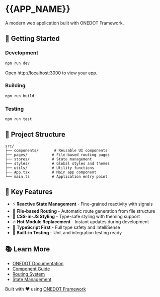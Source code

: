 # {{APP_NAME}}

A modern web application built with ONEDOT Framework.

## 🚀 Getting Started

### Development

```bash
npm run dev
```

Open [http://localhost:3000](http://localhost:3000) to view your app.

### Building

```bash
npm run build
```

### Testing

```bash
npm run test
```

## 📁 Project Structure

```
src/
├── components/       # Reusable UI components
├── pages/           # File-based routing pages
├── stores/          # State management
├── styles/          # Global styles and themes
├── utils/           # Utility functions
├── App.tsx          # Main app component
└── main.ts          # Application entry point
```

## 🧩 Key Features

- ⚡ **Reactive State Management** - Fine-grained reactivity with signals
- 🧭 **File-based Routing** - Automatic route generation from file structure
- 🎨 **CSS-in-JS Styling** - Type-safe styling with theming support
- 🔥 **Hot Module Replacement** - Instant updates during development
- 📱 **TypeScript First** - Full type safety and IntelliSense
- 🧪 **Built-in Testing** - Unit and integration testing ready

## 📚 Learn More

- [ONEDOT Documentation](https://onedotjs.dev/docs)
- [Component Guide](https://onedotjs.dev/docs/components)
- [Routing System](https://onedotjs.dev/docs/routing)
- [State Management](https://onedotjs.dev/docs/state)

Built with ❤️ using [ONEDOT Framework](https://onedotjs.dev)
